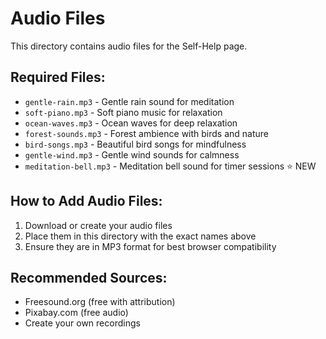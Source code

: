 # Audio Files

This directory contains audio files for the Self-Help page.

## Required Files:
- `gentle-rain.mp3` - Gentle rain sound for meditation
- `soft-piano.mp3` - Soft piano music for relaxation
- `ocean-waves.mp3` - Ocean waves for deep relaxation
- `forest-sounds.mp3` - Forest ambience with birds and nature
- `bird-songs.mp3` - Beautiful bird songs for mindfulness
- `gentle-wind.mp3` - Gentle wind sounds for calmness
- `meditation-bell.mp3` - Meditation bell sound for timer sessions ⭐ NEW

## How to Add Audio Files:
1. Download or create your audio files
2. Place them in this directory with the exact names above
3. Ensure they are in MP3 format for best browser compatibility

## Recommended Sources:
- Freesound.org (free with attribution)
- Pixabay.com (free audio)
- Create your own recordings
